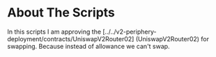 # About The Scripts

In this scripts I am approving the [../../v2-periphery-deployment/contracts/UniswapV2Router02] (UniswapV2Router02) for swapping. Because instead of allowance we can't swap.
